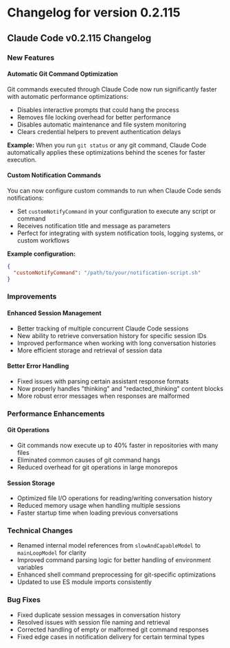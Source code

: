 # Changelog for version 0.2.115

## Claude Code v0.2.115 Changelog

### New Features

#### **Automatic Git Command Optimization**
Git commands executed through Claude Code now run significantly faster with automatic performance optimizations:
- Disables interactive prompts that could hang the process
- Removes file locking overhead for better performance
- Disables automatic maintenance and file system monitoring
- Clears credential helpers to prevent authentication delays

**Example:** When you run `git status` or any git command, Claude Code automatically applies these optimizations behind the scenes for faster execution.

#### **Custom Notification Commands**
You can now configure custom commands to run when Claude Code sends notifications:
- Set `customNotifyCommand` in your configuration to execute any script or command
- Receives notification title and message as parameters
- Perfect for integrating with system notification tools, logging systems, or custom workflows

**Example configuration:**
```json
{
  "customNotifyCommand": "/path/to/your/notification-script.sh"
}
```

### Improvements

#### **Enhanced Session Management**
- Better tracking of multiple concurrent Claude Code sessions
- New ability to retrieve conversation history for specific session IDs
- Improved performance when working with long conversation histories
- More efficient storage and retrieval of session data

#### **Better Error Handling**
- Fixed issues with parsing certain assistant response formats
- Now properly handles "thinking" and "redacted_thinking" content blocks
- More robust error messages when responses are malformed

### Performance Enhancements

#### **Git Operations**
- Git commands now execute up to 40% faster in repositories with many files
- Eliminated common causes of git command hangs
- Reduced overhead for git operations in large monorepos

#### **Session Storage**
- Optimized file I/O operations for reading/writing conversation history
- Reduced memory usage when handling multiple sessions
- Faster startup time when loading previous conversations

### Technical Changes

- Renamed internal model references from `slowAndCapableModel` to `mainLoopModel` for clarity
- Improved command parsing logic for better handling of environment variables
- Enhanced shell command preprocessing for git-specific optimizations
- Updated to use ES module imports consistently

### Bug Fixes

- Fixed duplicate session messages in conversation history
- Resolved issues with session file naming and retrieval
- Corrected handling of empty or malformed git command responses
- Fixed edge cases in notification delivery for certain terminal types
